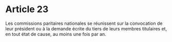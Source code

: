 # Article 23

Les commissions paritaires nationales se réunissent sur la convocation de leur président ou à la demande écrite du tiers de leurs membres titulaires et, en tout état de cause, au moins une fois par an.

